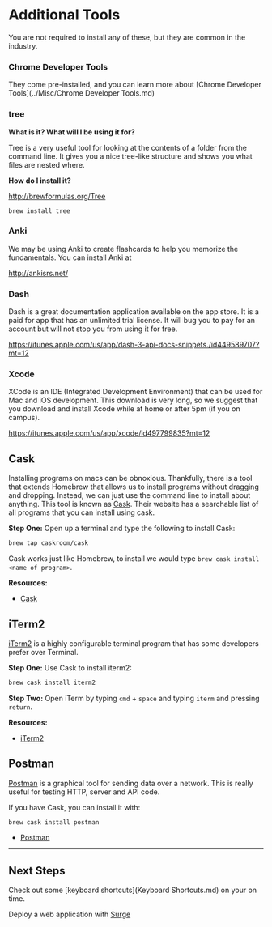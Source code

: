 # Additional Tools

You are not required to install any of these, but they are common in the industry.

### Chrome Developer Tools

They come pre-installed, and you can learn more about [Chrome Developer Tools](../Misc/Chrome Developer Tools.md)

### tree

**What is it? What will I be using it for?**

Tree is a very useful tool for looking at the contents of a folder from the command line. It gives you a nice tree-like structure and shows you what files are nested where.

**How do I install it?**

http://brewformulas.org/Tree

`brew install tree`

### Anki

We may be using Anki to create flashcards to help you memorize the fundamentals. You can install Anki at

http://ankisrs.net/

### Dash

Dash is a great documentation application available on the app store. It is a paid for app that has an unlimited trial license. It will bug you to pay for an account but will not stop you from using it for free.

https://itunes.apple.com/us/app/dash-3-api-docs-snippets./id449589707?mt=12

### Xcode

XCode is an IDE (Integrated Development Environment) that can be used for Mac and iOS development. This download is very long, so we suggest that you download and install Xcode while at home or after 5pm (if you on campus).

https://itunes.apple.com/us/app/xcode/id497799835?mt=12

## Cask

Installing programs on macs can be obnoxious. Thankfully, there is a tool that extends Homebrew that allows us to install programs without dragging and dropping. Instead, we can just use the command line to install about anything. This tool is known as [Cask](https://caskroom.github.io/). Their website has a searchable list of all programs that you can install using cask.

**Step One:** Open up a terminal and type the following to install Cask:

```bash
brew tap caskroom/cask
```

Cask works just like Homebrew, to install we would type `brew cask install <name of program>`.

**Resources:**
- [Cask](https://caskroom.github.io/)

## iTerm2

[iTerm2](https://www.iterm2.com/) is a highly configurable terminal program that has some developers prefer over Terminal.

**Step One:** Use Cask to install iterm2:

```bash
brew cask install iterm2
```

**Step Two:** Open iTerm by typing `cmd` + `space` and typing `iterm` and pressing `return`.

**Resources:**
- [iTerm2](https://www.iterm2.com/)

## Postman

[Postman](https://www.getpostman.com/) is a graphical tool for sending data over a network. This is really useful for testing HTTP, server and API code.

If you have Cask, you can install it with:

```bash
brew cask install postman
```

- [Postman](https://www.getpostman.com/)

---

## Next Steps

Check out some [keyboard shortcuts](Keyboard Shortcuts.md) on your on time.

Deploy a web application with [Surge](../Deployment/Surge.md)
